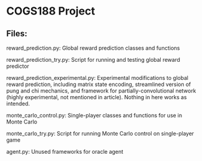 # COGS188 Project
## Files:
reward_prediction.py: Global reward prediction classes and functions  
  
reward_prediction_try.py: Script for running and testing global reward predictor  
  
reward_prediction_experimental.py: Experimental modifications to global reward prediction, including matrix state encoding, streamlined version of pung and chi mechanics, and framework for partially-convolutional network (highly experimental, not mentioned in article). Nothing in here works as intended.  
  
monte_carlo_control.py: Single-player classes and functions for use in Monte Carlo  
  
monte_carlo_try.py: Script for running Monte Carlo control on single-player game  
  
agent.py: Unused frameworks for oracle agent